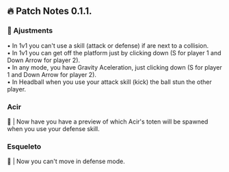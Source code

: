 ## :fire: Patch Notes 0.1.1.

### :wrench: Ajustments
• In 1v1 you can't use a skill (attack or defense) if are next to a collision. <br>
• In 1v1 you can get off the platform just by clicking down (S for player 1 and Down Arrow for player 2). <br>
• In any mode, you have Gravity Aceleration, just clicking down (S for player 1 and Down Arrow for player 2). <br>
• In Headball when you use your attack skill (kick) the ball stun the other player. <br>

### Acir
:arrows_counterclockwise: | Now have you have a preview of which Acir's toten will be spawned when you use your defense skill.

### Esqueleto
:arrows_counterclockwise: | Now you can't move in defense mode.
